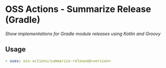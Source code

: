 # OSS Actions - Summarize Release (Gradle)

_Show implementations for Gradle module releases using Kotlin and Groovy_

## Usage

```yaml
- uses: oss-actions/summarize-release@<version>
```
